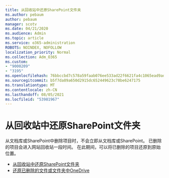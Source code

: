 ```yaml
---
title: 从回收站中还原SharePoint文件夹
ms.author: pebaum
author: pebaum
manager: scotv
ms.date: 04/21/2020
ms.audience: Admin
ms.topic: article
ms.service: o365-administration
ROBOTS: NOINDEX, NOFOLLOW
localization_priority: Normal
ms.collection: Adm_O365
ms.custom:
- "9000209"
- "3195"
ms.openlocfilehash: 76bbccbd7c578a59faab076ee533ad22f6621fa4c1065ead9adce091acb0ef51
ms.sourcegitcommit: b5f7da89a650d2915dc652449623c78be6247175
ms.translationtype: MT
ms.contentlocale: zh-CN
ms.lasthandoff: 08/05/2021
ms.locfileid: "53981967"
---
```

# <a name="restore-files-or-folders-from-the-sharepoint-recycle-bin"></a>从回收站中还原SharePoint文件夹 

从文档库或SharePoint中删除项目时，不会立即从文档库或SharePoint。 已删除的项目会进入网站回收站一段时间。 在此期间，可以将已删除的项目还原到原始位置。

- [从回收站中还原SharePoint文件夹](https://support.office.com/article/Restore-items-in-the-Recycle-Bin-of-a-SharePoint-site-6df466b6-55f2-4898-8d6e-c0dff851a0be)
- [还原已删除的文件或文件夹中OneDrive](https://support.office.com/article/restore-deleted-files-or-folders-in-onedrive-949ada80-0026-4db3-a953-c99083e6a84f)
